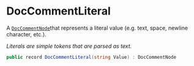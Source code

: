 # DocCommentLiteral
A [`DocCommentNode`](./DocCommentNode.md)that represents a literal value (e.g. text, space, newline character, etc.).

_Literals are simple tokens that are parsed as text._

```cs
public record DocCommentLiteral(string Value) : DocCommentNode
```

